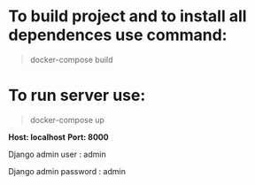
# To build project and to install all dependences use command:

>docker-compose build

# To run server use:

>docker-compose up

**Host: localhost**
**Port: 8000**

Django admin user : admin

Django admin password : admin
